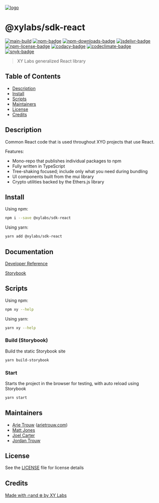 [![logo][]](https://xylabs.com)

# @xylabs/sdk-react

[![main-build][]][main-build-link]
[![npm-badge][]][npm-link]
[![npm-downloads-badge][]][npm-link]
[![jsdelivr-badge][]][jsdelivr-link]
[![npm-license-badge][]](LICENSE)
[![codacy-badge][]][codacy-link]
[![codeclimate-badge][]][codeclimate-link]
[![snyk-badge][]][snyk-link]

> XY Labs generalized React library 

## Table of Contents

-   [Description](#description)
-   [Install](#install)
-   [Scripts](#scripts)
-   [Maintainers](#maintainers)
-   [License](#license)
-   [Credits](#credits)

## Description

Common React code that is used throughout XYO projects that use React.

Features:

-   Mono-repo that publishes individual packages to npm
-   Fully written in TypeScript
-   Tree-shaking focused; include only what you need during bundling
-   UI components built from the mui library
-   Crypto utilities backed by the Ethers.js library

## Install

Using npm:

```sh
npm i --save @xylabs/sdk-react
```

Using yarn:

```sh
yarn add @xylabs/sdk-react
```

## Documentation
[Developer Reference](https://xylabs.github.io/sdk-react)

[Storybook](https://xylabs.github.io/sdk-react/storybook)

## Scripts

Using npm:

```sh
npm xy --help
```

Using yarn:

```sh
yarn xy --help
```

### Build (Storybook)

Build the static Storybook site

```sh
yarn build-storybook
```

### Start

Starts the project in the browser for testing, with auto reload using Storybook

```sh
yarn start
```

## Maintainers

-   [Arie Trouw](https://github.com/arietrouw) ([arietrouw.com](https://arietrouw.com))
-   [Matt Jones](https://github.com/jonesmac)
-   [Joel Carter](https://github.com/JoelBCarter)
-   [Jordan Trouw](https://github.com/jordantrouw)

## License

See the [LICENSE](LICENSE) file for license details

## Credits

[Made with 🔥and ❄️ by XY Labs](https://xylabs.com)

[logo]: https://cdn.xy.company/img/brand/XYPersistentCompany_Logo_Icon_Colored.svg

[main-build]: https://github.com/xylabs/sdk-react/actions/workflows/build.yml/badge.svg
[main-build-link]: https://github.com/xylabs/sdk-react/actions/workflows/build.yml

[npm-badge]: https://img.shields.io/npm/v/@xylabs/sdk-react.svg
[npm-link]: https://www.npmjs.com/package/@xylabs/sdk-react

[codacy-badge]: https://app.codacy.com/project/badge/Grade/c2a69d4530ed4b7da6ddb070169dd339
[codacy-link]: https://app.codacy.com/gh/xylabs/sdk-react

[codeclimate-badge]: https://api.codeclimate.com/v1/badges/c461e0bc2b00c0b01ac0/maintainability
[codeclimate-link]: https://codeclimate.com/github/xylabs/sdk-react/maintainability

[snyk-badge]: https://snyk.io/test/github/xylabs/sdk-react/badge.svg?targetFile=package.json
[snyk-link]: https://snyk.io/test/github/xylabs/sdk-react?targetFile=package.json

[npm-downloads-badge]: https://img.shields.io/npm/dw/@xylabs/react-shared
[npm-license-badge]: https://img.shields.io/npm/l/@xylabs/react-shared

[jsdelivr-badge]: https://data.jsdelivr.com/v1/package/npm/@xylabs/react-shared/badge
[jsdelivr-link]: https://www.jsdelivr.com/package/npm/@xylabs/react-shared